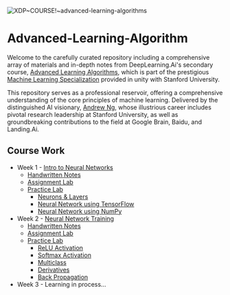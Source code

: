 ![XDP~COURSE!~advanced-learning-algorithms](https://github.com/ShubhranshuArya/Advanced-Learning-Algorithm/assets/77967955/c7b86559-9903-45dc-9685-aa89d61b601f)

# Advanced-Learning-Algorithm

Welcome to the carefully curated repository including a comprehensive array of materials and in-depth notes from DeepLearning.Ai's secondary course, [Advanced Learning Algorithms](https://www.coursera.org/learn/advanced-learning-algorithms), which is part of the prestigious [Machine Learning Specialization](https://www.coursera.org/specializations/machine-learning-introduction) provided in unity with Stanford University. 

This repository serves as a professional reservoir, offering a comprehensive understanding of the core principles of machine learning. Delivered by the distinguished AI visionary, [Andrew Ng](https://www.andrewng.org/), whose illustrious career includes pivotal research leadership at Stanford University, as well as groundbreaking contributions to the field at Google Brain, Baidu, and Landing.Ai. 

## Course Work

 - Week 1 - [Intro to Neural Networks](https://github.com/ShubhranshuArya/Advanced-Learning-Algorithm/tree/main/Week%20-%201)
    - [Handwritten Notes](https://github.com/ShubhranshuArya/Advanced-Learning-Algorithm/blob/main/Week%20-%201/Notes/Intro%20to%20Neural%20Networks.pdf)
    - [Assignment Lab](https://github.com/ShubhranshuArya/Advanced-Learning-Algorithm/blob/main/Week%20-%201/Assignment%20Lab/Neural_Network_for_Classification.ipynb)
    - [Practice Lab](https://github.com/ShubhranshuArya/Advanced-Learning-Algorithm/tree/main/Week%20-%201/Labs)
      - [Neurons & Layers](https://github.com/ShubhranshuArya/Advanced-Learning-Algorithm/blob/main/Week%20-%201/Labs/Lab01_Neurons_and_Layers.ipynb)
      - [Neural Network using TensorFlow](https://github.com/ShubhranshuArya/Advanced-Learning-Algorithm/blob/main/Week%20-%201/Labs/Lab02_Coffee_Roasting_TF.ipynb)
      - [Neural Network using NumPy](https://github.com/ShubhranshuArya/Advanced-Learning-Algorithm/blob/main/Week%20-%201/Labs/Lab03_Coffee_Roasting_Numpy.ipynb)
 - Week 2 - [Neural Network Training]()
    - [Handwritten Notes]()
    - [Assignment Lab]()
    - [Practice Lab]()
      - [ReLU Activation]()
      - [Softmax Activation]()
      - [Multiclass]()
      - [Derivatives]()
      - [Back Propagation]()
 - Week 3 - Learning in process...

